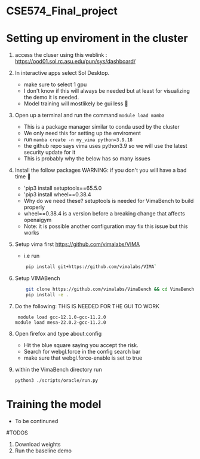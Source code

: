 # CSE574_Final_project

# Setting up enviroment in the cluster 
1. access the cluser using this weblink : https://ood01.sol.rc.asu.edu/pun/sys/dashboard/
2.  In interactive apps select Sol Desktop.  
    - make sure to select 1 gpu 
    - I don't know if this will always be needed but at least for visualizing the demo it is needed. 
    - Model training will mostlikely be gui less 🙂
3. Open up a terminal and run the command `module load mamba`
    - This is a package manager similar to conda used by the cluster 
    - We only need this for setting up the enviroment 
    - run `mamba create -n my_vima python=3.9.18` 
    - the github repo says vima uses python3.9 so we will use the latest security update for it
    - This is probably why the below has so many issues 

4. Install the follow packages WARNING: if you don't you will have a bad time 🔫 
    - 'pip3 install setuptools==65.5.0
    - 'pip3 install wheel==0.38.4   
    - Why do we need these?  setuptools is needed for VimaBench to build properly 
    - wheel==0.38.4 is a version before a breaking change that affects openaigym 
    - Note: it is possible another configuration may fix this issue but this works 
5. Setup vima first https://github.com/vimalabs/VIMA
    - i.e run   
    ```Bash
        pip install git+https://github.com/vimalabs/VIMA`
    ```
6. Setup VIMABench
    ```Bash 
        git clone https://github.com/vimalabs/VimaBench && cd VimaBench
        pip install -e .
    ```
7. Do the following: THIS IS NEEDED FOR THE GUI TO WORK 
    ```
     module load gcc-12.1.0-gcc-11.2.0
    module load mesa-22.0.2-gcc-11.2.0
    ``` 
8. Open firefox and  type  about:config
    - Hit the blue square saying you accept the risk.  
    - Search for webgl.force  in the config search bar 
    - make sure that webgl.force-enable is set to true 
9.  within the VimaBench directory run
    ```bash
    python3 ./scripts/oracle/run.py 
    ```

# Training the model 
 - To be continuned 

#TODOS 
1. Download weights
2. Run the baseline demo
